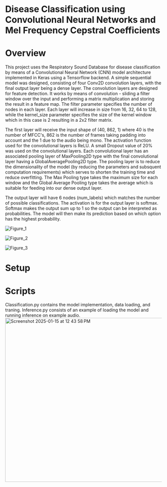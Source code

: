 # Disease Classification using Convolutional Neural Networks and Mel Frequency Cepstral Coefficients 

# Overview

This project uses the Respiratory Sound Database for disease classification by means of a Convolutional Neural Network (CNN) model architecture implemented in Keras using a Tensorflow backend. A simple sequential model was designed, consisting of four Conv2D convolution layers, with the final output layer being a dense layer. The convolution layers are designed for feature detection. It works by means of convolution - sliding a filter window over the input and performing a matrix multiplication and storing the result in a feature map. The filter parameter specifies the number of nodes in each layer. Each layer will increase in size from 16, 32, 64 to 128, while the kernel_size parameter specifies the size of the kernel window which in this case is 2 resulting in a 2x2 filter matrix.

The first layer will receive the input shape of (40, 862, 1) where 40 is the number of MFCC's, 862 is the number of frames taking padding into account and the 1 due to the audio being mono. The activation function used for the convolutional layers is ReLU. A small Dropout value of 20% was used on the convolutional layers. Each convolutional layer has an associated pooling layer of MaxPooling2D type with the final convolutional layer having a GlobalAveragePooling2D type. The pooling layer is to reduce the dimensionality of the model (by reducing the parameters and subsquent computation requirements) which serves to shorten the training time and reduce overfitting. The Max Pooling type takes the maximum size for each window and the Global Average Pooling type takes the average which is suitable for feeding into our dense output layer.

The output layer will have 6 nodes (num_labels) which matches the number of possible classifications. The activation is for the output layer is softmax. Softmax makes the output sum up to 1 so the output can be interpreted as probabilities. The model will then make its prediction based on which option has the highest probability.


![Figure_1](https://github.com/user-attachments/assets/1ae3485a-fa1e-428c-940d-21824bbf3250)



![Figure_2](https://github.com/user-attachments/assets/16a8b7a5-758a-40f2-825a-2012f588c049)



![Figure_3](https://github.com/user-attachments/assets/a648d0e0-64c5-4c96-ae78-edf5adcc0c4d)


# Setup 


# Scripts 

Classification.py contains the model implementation, data loading, and traning. Inference.py consists of an example of loading the model and running inference on example audio. 
<img width="526" alt="Screenshot 2025-01-15 at 12 43 58 PM" src="https://github.com/user-attachments/assets/a291255e-8bdb-4288-ae32-0028baf6a7df" />
